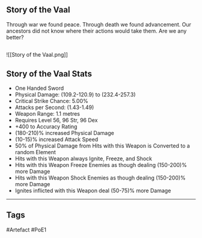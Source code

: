 ## Story of the Vaal
Through war we found peace.
Through death we found advancement.
Our ancestors did not know where their actions would take them.
Are we any better?
##
![[Story of the Vaal.png]]
## Story of the Vaal Stats
- One Handed Sword
- Physical Damage: (109.2-120.9) to (232.4-257.3)
- Critical Strike Chance: 5.00%
- Attacks per Second: (1.43-1.49)
- Weapon Range: 1.1 metres
- Requires Level 56, 96 Str, 96 Dex
- +400 to Accuracy Rating
- (180-210)% increased Physical Damage
- (10-15)% increased Attack Speed
- 50% of Physical Damage from Hits with this Weapon is Converted to a random Element
- Hits with this Weapon always Ignite, Freeze, and Shock
- Hits with this Weapon Freeze Enemies as though dealing (150-200)% more Damage
- Hits with this Weapon Shock Enemies as though dealing (150-200)% more Damage
- Ignites inflicted with this Weapon deal (50-75)% more Damage


---
## Tags
#Artefact
#PoE1